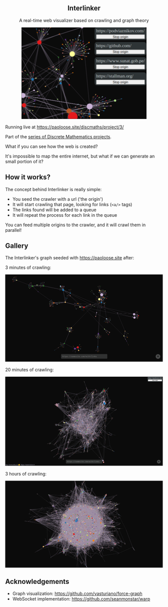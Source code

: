 <p align="center">
    <h2 align="center">Interlinker</h2>
    <p align="center">A real-time web visualizer based on crawling and graph theory</p>
    <p align="center">
    <img src="./assets/banner.png" width="400" />
    </p>
</p>

Running live at <https://paoloose.site/discmaths/project/3/>

Part of the [series of Discrete Mathematics projects](https://paoloose.site/discmaths).

What if you can see how the web is created?

It's impossible to map the entire internet, but what if we can generate an small portion of it?

## How it works?

The concept behind Interlinker is really simple:

- You seed the crawler with a url ('the origin')
- It will start crawling that page, looking for links (`<a/>` tags)
- The links found will be added to a queue
- It will repeat the process for each link in the queue

You can feed multiple origins to the crawler, and it will crawl them in parallel!

## Gallery

The Interlinker's graph seeded with <https://paoloose.site> after:

3 minutes of crawling:

![3 minutes of Interlinker](assets/3min.png)

20 minutes of crawling:

![20 minutes of Interlinker](assets/20min.jpeg)

3 hours of crawling:

![3 minutes of Interlinker](assets/3hours.jpeg)

## Acknowledgements

- Graph visualization: <https://github.com/vasturiano/force-graph>
- WebSocket implementation: <https://github.com/seanmonstar/warp>
